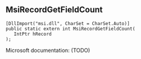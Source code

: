 ## MsiRecordGetFieldCount

```
[DllImport("msi.dll", CharSet = CharSet.Auto)]
public static extern int MsiRecordGetFieldCount(
   IntPtr hRecord
);
```

Microsoft documentation: (TODO)
